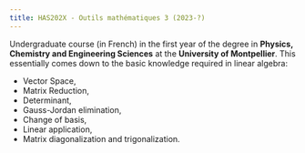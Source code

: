 ```yaml
---
title: HAS202X - Outils mathématiques 3 (2023-?)
---
```


Undergraduate course (in French) in the first year of the degree in **Physics, Chemistry and Engineering Sciences** at the **University of Montpellier**.
This essentially comes down to the basic knowledge required in linear algebra:
- Vector Space,
- Matrix Reduction,
- Determinant,
- Gauss-Jordan elimination,
- Change of basis,
- Linear application,
- Matrix diagonalization and trigonalization.
